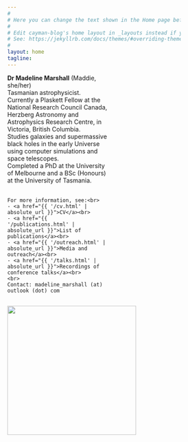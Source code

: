 ```yaml
---
#
# Here you can change the text shown in the Home page before the Latest Posts section.
#
# Edit cayman-blog's home layout in _layouts instead if you wanna make some changes
# See: https://jekyllrb.com/docs/themes/#overriding-theme-defaults
#
layout: home
tagline:
---
```



<head>
<meta name="viewport" content="width=device-width, initial-scale=1">
<style>
* {
  box-sizing: border-box;
}

/* Create two equal columns that floats next to each other */
.column {
  float: left;
  padding: 10px;
}
.left {
  width: 60%;
}

.right {
  width: 40%;
}

/* Clear floats after the columns */
.row:after {
  content: "";
  display: table;
  clear: both;
}

/* Responsive layout - makes the two columns stack on top of each other instead of next to each other */
@media screen and (max-width: 600px) {
  .column {
    width: 100%;
  }
}
</style>
</head>
<body>

<div class="row">
  <div class="column left">
    <b>Dr Madeline Marshall</b> (Maddie, she/her)<br>
    Tasmanian astrophysicist. <br>
    Currently a Plaskett Fellow at the National Research Council Canada, Herzberg Astronomy and Astrophysics Research Centre, in Victoria, British Columbia. <br>
    Studies galaxies and supermassive black holes in the early Universe using computer simulations and space telescopes.<br>
    Completed a PhD at the University of Melbourne and a BSc (Honours) at the University of Tasmania. <br>
    <br>

    For more information, see:<br>
    - <a href="{{ '/cv.html' | absolute_url }}">CV</a><br>
    - <a href="{{ '/publications.html' | absolute_url }}">List of publications</a><br>
    - <a href="{{ '/outreach.html' | absolute_url }}">Media and outreach</a><br>
    - <a href="{{ '/talks.html' | absolute_url }}">Recordings of conference talks</a><br>
    <br>
    Contact: madeline_marshall (at) outlook (dot) com
  </div>
  <div class="column right">
    <p><img src='../../HeadShot.jpg' border="0" width="300" style="padding:0px; display: block; line-height: 0px; font-size: 0px; border:0px;" align="top">
</p>
  </div>
</div>

</body>
